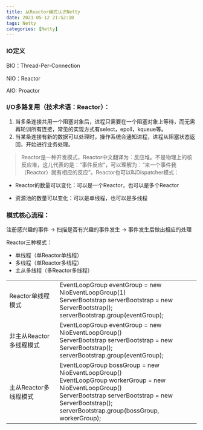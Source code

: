```yaml
---
title: 从Reactor模式认识Netty
date: 2021-05-12 21:52:10
tags: Netty
categories: [Netty]
---
```


### IO定义

BIO：Thread-Per-Connection

NIO：Reactor

AIO:   Proactor

###  I/O多路复用（技术术语：Reactor）：

1. 当多条连接共用一个阻塞对象后，进程只需要在一个阻塞对象上等待，而无需再轮训所有连接，常见的实现方式有select，epoll，kqueue等。
2. 当某条连接有新的数据可以处理时，操作系统会通知进程，进程从阻塞状态返回，开始进行业务处理。

> Reactor是一种开发模式，Reactor中文翻译为：反应堆。不是物理上的核反应堆，这儿代表的是：“事件反应”，可以理解为：“来一个事件我（Reactor）就有相应的反应”。Reactor也可以叫Dispatcher模式：

* Reactor的数量可以变化：可以是一个Reactor，也可以是多个Reactor

* 资源池的数量可以变化：可以是单线程，也可以是多线程

### 模式核心流程：

注册感兴趣的事件 -> 扫描是否有兴趣的事件发生 -> 事件发生后做出相应的处理

Reactor三种模式：

*  单线程（单Reactor单线程）
* 多线程（单Reactor多线程） 
* 主从多线程（多Reactor多线程）

|                         |                                                              |
| ----------------------- | ------------------------------------------------------------ |
| Reactor单线程模式       | EventLoopGroup eventGroup = new NioEventLoopGroup(1)<br />ServerBootstrap serverBootstrap = new ServerBootstrap();<br />serverBootstrap.group(eventGroup); |
| 非主从Reactor多线程模式 | EventLoopGroup eventGroup = new NioEventLoopGroup()<br />ServerBootstrap serverBootstrap = new ServerBootstrap();<br />serverBootstrap.group(eventGroup); |
| 主从Reactor多线程模式   | EventLoopGroup bossGroup = new NioEventLoopGroup()<br />EventLoopGroup workerGroup = new NioEventLoopGroup()<br />ServerBootstrap serverBootstrap = new ServerBootstrap();<br />serverBootstrap.group(bossGroup, workerGroup); |
